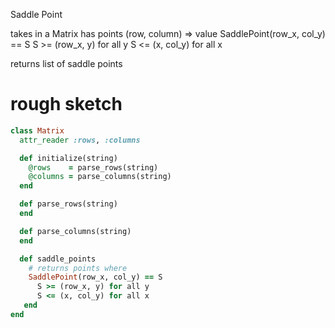 Saddle Point

takes in a Matrix
  has points (row, column) => value
SaddlePoint(row_x, col_y) == S
  S >= (row_x, y) for all y
  S <= (x, col_y) for all x

returns list of saddle points

# rough sketch

~~~ ruby
class Matrix
  attr_reader :rows, :columns

  def initialize(string)
    @rows    = parse_rows(string)
    @columns = parse_columns(string)
  end

  def parse_rows(string)
  end

  def parse_columns(string)
  end

  def saddle_points
    # returns points where
    SaddlePoint(row_x, col_y) == S
      S >= (row_x, y) for all y
      S <= (x, col_y) for all x
   end
end
~~~
